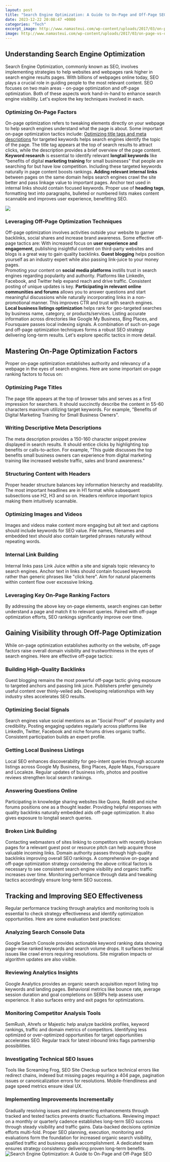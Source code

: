 ```yaml
---
layout: post
title: "Search Engine Optimization: A Guide to On-Page and Off-Page SEO"
date: 2023-12-22 20:08:47 +0000
categories: "Tech"
excerpt_image: http://www.namasteui.com/wp-content/uploads/2017/03/on-page-vs-off-page-seo.jpg
image: http://www.namasteui.com/wp-content/uploads/2017/03/on-page-vs-off-page-seo.jpg
---
```


## Understanding Search Engine Optimization 
Search Engine Optimization, commonly known as SEO, involves implementing strategies to help websites and webpages rank higher in search engine results pages. With billions of webpages online today, SEO plays a crucial role in guiding people to the most relevant content. 
SEO focuses on two main areas - on-page optimization and off-page optimization. Both of these aspects work hand-in-hand to enhance search engine visibility. Let's explore the key techniques involved in each.
### Optimizing On-Page Factors
On-page optimization refers to tweaking elements directly on your webpage to help search engines understand what the page is about. Some important on-page optimization tactics include:
[Optimizing title tags and meta descriptions](https://store.fi.io.vn/collection/agarwal) for targeted keywords helps search engines identify the topic of the page. The title tag appears at the top of search results to attract clicks, while the description provides a brief overview of the page content.
**Keyword research** is essential to identify relevant **longtail keywords** like "benefits of digital **marketing training** for small businesses" that people are searching for but have low competition. Including these targeted keywords naturally in page content boosts rankings. 
**Adding relevant internal links** between pages on the same domain helps search engines crawl the site better and pass linkage value to important pages. Anchor text used in internal links should contain focused keywords.
Proper use of **heading tags**, formatting text into paragraphs, bulleted or numbered lists makes content scannable and improves user experience, benefitting SEO.

![](https://www.thehoth.com/wp-content/uploads/2018/06/on-page-vs-off-page-seo.png)
### Leveraging Off-Page Optimization Techniques
Off-page optimization involves activities outside your website to garner backlinks, social shares and increase brand awareness. Some effective off-page tactics are:
With increased focus on **user experience and engagement**, publishing insightful content on third-party websites and blogs is a great way to gain quality backlinks. **Guest blogging** helps position yourself as an industry expert while also passing link-juice to your money pages.   
Promoting your content on **social media platforms** instills trust in search engines regarding popularity and authority. Platforms like LinkedIn, Facebook, and Twitter help expand reach and drive traffic. Consistent posting of unique updates is key.
**Participating in relevant online communities and forums** allows you to answer questions and start meaningful discussions while naturally incorporating links in a non-promotional manner. This improves CTR and trust with search engines. 
**Local business listings optimization** helps rank for geo-targeted searches by business name, category, or products/services. Listing accurate information across directories like Google My Business, Bing Places, and Foursquare passes local indexing signals.
A combination of such on-page and off-page optimization techniques forms a robust SEO strategy delivering long-term results. Let's explore specific tactics in more detail.
## Mastering On-Page Optimization Factors
Proper on-page optimization establishes authority and relevancy of a webpage in the eyes of search engines. Here are some important on-page ranking factors to focus on: 
### Optimizing Page Titles
The page title appears at the top of browser tabs and serves as a first impression for searchers. It should succinctly describe the content in 55-60 characters maximum utilizing target keywords. For example, "Benefits of Digital Marketing Training for Small Business Owners".
### Writing Descriptive Meta Descriptions 
The meta description provides a 150-160 character snippet preview displayed in search results. It should entice clicks by highlighting top benefits or calls-to-action. For example, "This guide discusses the top benefits small business owners can experience from digital marketing training like increased website traffic, sales and brand awareness."
### Structuring Content with Headers 
Proper header structure balances key information hierarchy and readability. The most important headlines are in H1 format while subsequent subsections use H2, H3 and so on. Headers reinforce important topics making them intuitively scannable. 
### Optimizing Images and Videos  
Images and videos make content more engaging but alt text and captions should include keywords for SEO value. File names, filenames and embedded text should also contain targeted phrases naturally without repeating words.
### Internal Link Building
Internal links pass Link Juice within a site and signals topic relevancy to search engines. Anchor text in links should contain focused keywords rather than generic phrases like "click here". Aim for natural placements within content flow over excessive linking.
### Leveraging Key On-Page Ranking Factors
By addressing the above key on-page elements, search engines can better understand a page and match it to relevant queries. Paired with off-page optimization efforts, SEO rankings significantly improve over time.
## Gaining Visibility through Off-Page Optimization
While on-page optimization establishes authority on the website, off-page factors raise overall domain visibility and trustworthiness in the eyes of search engines. Here are effective off-page tactics:
### Building High-Quality Backlinks 
Guest blogging remains the most powerful off-page tactic giving exposure to targeted anchors and passing link juice. Publishers prefer genuinely useful content over thinly-veiled ads. Developing relationships with key industry sites accelerates SEO results. 
### Optimizing Social Signals
Search engines value social mentions as an "Social Proof" of popularity and credibility. Posting engaging updates regularly across platforms like LinkedIn, Twitter, Facebook and niche forums drives organic traffic. Consistent participation builds an expert profile. 
### Getting Local Business Listings
Local SEO enhances discoverability for geo-intent queries through accurate listings across Google My Business, Bing Places, Apple Maps, Foursquare and Localeze. Regular updates of business info, photos and positive reviews strengthen local search rankings.
### Answering Questions Online  
Participating in knowledge sharing websites like Quora, Reddit and niche forums positions one as a thought leader. Providing helpful responses with quality backlinks naturally embedded aids off-page optimization. It also gives exposure to longtail search queries.
### Broken Link Building
Contacting webmasters of sites linking to competitors with recently broken pages for a relevant guest post or resource pitch can help acquire those valuable incoming links. Domain authority passes through high-quality backlinks improving overall SEO rankings.
A comprehensive on-page and off-page optimization strategy considering the above critical factors is necessary to see consistent search engine visibility and organic traffic increases over time. Monitoring performance through data and tweaking tactics accordingly ensure long-term SEO success.
## Tracking and Improving SEO Effectiveness
Regular performance tracking through analytics and monitoring tools is essential to check strategy effectiveness and identify optimization opportunities. Here are some evaluation best practices:
### Analyzing Search Console Data
Google Search Console provides actionable keyword ranking data showing page-wise ranked keywords and search volume drops. It surfaces technical issues like crawl errors requiring resolutions. Site migration impacts or algorithm updates are also visible. 
### Reviewing Analytics Insights  
Google Analytics provides an organic search acquisition report listing top keywords and landing pages. Behavioral metrics like bounce rate, average session duration and goal completions on SERPs help assess user experience. It also surfaces entry and exit pages for optimizations.
### Monitoring Competitor Analysis Tools
SemRush, Ahrefs or Majestic help analyze backlink profiles, keyword rankings, traffic and domain metrics of competitors. Identifying less optimized or over-optimized opportunities for target opportunities accelerates SEO. Regular track for latest inbound links flags partnership possibilities.  
### Investigating Technical SEO Issues  
Tools like Screaming Frog, SEO Site Checkup surface technical errors like redirect chains, indexed but missing pages requiring a 404 page, pagination issues or canonicalization errors for resolutions. Mobile-friendliness and page speed metrics ensure ideal UX.
### Implementing Improvements Incrementally  
Gradually resolving issues and implementing enhancements through tracked and tested tactics prevents drastic fluctuations. Reviewing impact on a monthly or quarterly cadence establishes long-term SEO success through steady visibility and traffic gains. Data-backed decisions optimize efforts multi-fold.
Proper SEO planning, execution, monitoring and evaluations form the foundation for increased organic search visibility, qualified traffic and business goals accomplishment. A dedicated team ensures strategy consistency delivering proven long-term benefits.
![Search Engine Optimization: A Guide to On-Page and Off-Page SEO](http://www.namasteui.com/wp-content/uploads/2017/03/on-page-vs-off-page-seo.jpg)